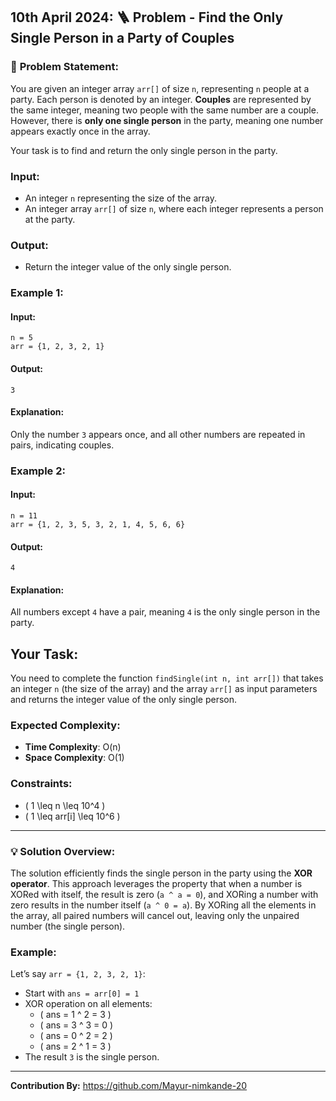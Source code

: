 
## **10th April 2024**: 🪜 **Problem - Find the Only Single Person in a Party of Couples**

### 📝 **Problem Statement:**
You are given an integer array `arr[]` of size `n`, representing `n` people at a party. Each person is denoted by an integer. **Couples** are represented by the same integer, meaning two people with the same number are a couple. However, there is **only one single person** in the party, meaning one number appears exactly once in the array.

Your task is to find and return the only single person in the party.

### Input:
- An integer `n` representing the size of the array.
- An integer array `arr[]` of size `n`, where each integer represents a person at the party.

### Output:
- Return the integer value of the only single person.

### Example 1:
#### Input:
```
n = 5
arr = {1, 2, 3, 2, 1}
```
#### Output:
```
3
```
#### Explanation:
Only the number `3` appears once, and all other numbers are repeated in pairs, indicating couples.

### Example 2:
#### Input:
```
n = 11
arr = {1, 2, 3, 5, 3, 2, 1, 4, 5, 6, 6}
```
#### Output:
```
4
```
#### Explanation:
All numbers except `4` have a pair, meaning `4` is the only single person in the party.

## Your Task:
You need to complete the function `findSingle(int n, int arr[])` that takes an integer `n` (the size of the array) and the array `arr[]` as input parameters and returns the integer value of the only single person.

### Expected Complexity:
- **Time Complexity**: O(n)
- **Space Complexity**: O(1)

### Constraints:
- \( 1 \leq n \leq 10^4 \)
- \( 1 \leq arr[i] \leq 10^6 \)

---

### 💡 **Solution Overview:**
The solution efficiently finds the single person in the party using the **XOR operator**. This approach leverages the property that when a number is XORed with itself, the result is zero (`a ^ a = 0`), and XORing a number with zero results in the number itself (`a ^ 0 = a`). By XORing all the elements in the array, all paired numbers will cancel out, leaving only the unpaired number (the single person).

### **Example:**
Let’s say `arr = {1, 2, 3, 2, 1}`:

- Start with `ans = arr[0] = 1`
- XOR operation on all elements:
  - \( ans = 1 ^ 2 = 3 \)
  - \( ans = 3 ^ 3 = 0 \)
  - \( ans = 0 ^ 2 = 2 \)
  - \( ans = 2 ^ 1 = 3 \)
- The result `3` is the single person.

---



**Contribution By:** https://github.com/Mayur-nimkande-20